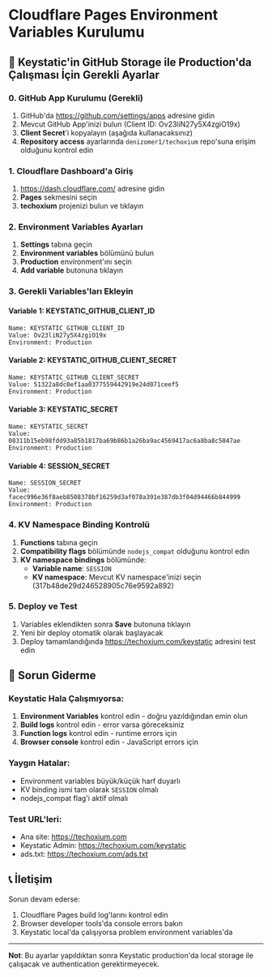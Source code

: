 # Cloudflare Pages Environment Variables Kurulumu

## 🚀 Keystatic'in GitHub Storage ile Production'da Çalışması İçin Gerekli Ayarlar

### 0. GitHub App Kurulumu (Gerekli)
1. GitHub'da https://github.com/settings/apps adresine gidin
2. Mevcut GitHub App'inizi bulun (Client ID: Ov23liN27y5X4zgiO19x)
3. **Client Secret**'i kopyalayın (aşağıda kullanacaksınız)
4. **Repository access** ayarlarında `denizomer1/techoxium` repo'suna erişim olduğunu kontrol edin

### 1. Cloudflare Dashboard'a Giriş
1. https://dash.cloudflare.com/ adresine gidin
2. **Pages** sekmesini seçin
3. **techoxium** projenizi bulun ve tıklayın

### 2. Environment Variables Ayarları
1. **Settings** tabına geçin
2. **Environment variables** bölümünü bulun
3. **Production** environment'ını seçin
4. **Add variable** butonuna tıklayın

### 3. Gerekli Variables'ları Ekleyin

#### Variable 1: KEYSTATIC_GITHUB_CLIENT_ID
```
Name: KEYSTATIC_GITHUB_CLIENT_ID
Value: Ov23liN27y5X4zgiO19x
Environment: Production
```

#### Variable 2: KEYSTATIC_GITHUB_CLIENT_SECRET
```
Name: KEYSTATIC_GITHUB_CLIENT_SECRET
Value: 51322a8dc0ef1aa0377559442919e24d071ceef5
Environment: Production
```

#### Variable 3: KEYSTATIC_SECRET
```
Name: KEYSTATIC_SECRET
Value: 08311b15eb98fdd93a85b1817ba69b86b1a26ba9ac4569417ac6a8ba8c5047ae
Environment: Production
```

#### Variable 4: SESSION_SECRET  
```
Name: SESSION_SECRET
Value: facec996e36f8aeb8508378bf16259d3af078a391e387db3f04d94466b844999
Environment: Production
```

### 4. KV Namespace Binding Kontrolü
1. **Functions** tabına geçin
2. **Compatibility flags** bölümünde `nodejs_compat` olduğunu kontrol edin
3. **KV namespace bindings** bölümünde:
   - **Variable name**: `SESSION`
   - **KV namespace**: Mevcut KV namespace'inizi seçin (317b48de29d246528905c76e9592a892)

### 5. Deploy ve Test
1. Variables eklendikten sonra **Save** butonuna tıklayın
2. Yeni bir deploy otomatik olarak başlayacak
3. Deploy tamamlandığında https://techoxium.com/keystatic adresini test edin

## 🔧 Sorun Giderme

### Keystatic Hala Çalışmıyorsa:
1. **Environment Variables** kontrol edin - doğru yazıldığından emin olun
2. **Build logs** kontrol edin - error varsa göreceksiniz
3. **Function logs** kontrol edin - runtime errors için
4. **Browser console** kontrol edin - JavaScript errors için

### Yaygın Hatalar:
- Environment variables büyük/küçük harf duyarlı
- KV binding ismi tam olarak `SESSION` olmalı
- nodejs_compat flag'i aktif olmalı

### Test URL'leri:
- Ana site: https://techoxium.com
- Keystatic Admin: https://techoxium.com/keystatic
- ads.txt: https://techoxium.com/ads.txt

## 📞 İletişim
Sorun devam ederse:
1. Cloudflare Pages build log'larını kontrol edin
2. Browser developer tools'da console errors bakın
3. Keystatic local'da çalışıyorsa problem environment variables'da

---
**Not**: Bu ayarlar yapıldıktan sonra Keystatic production'da local storage ile çalışacak ve authentication gerektirmeyecek.
